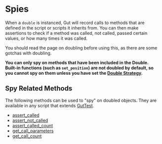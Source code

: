 # Spies
When a `double` is instanced, Gut will record calls to methods that are defined in the script or scripts it inherits from.  You can then make assertions to check if a method was called, not called, passed certain values, or how many times it was called.

You should read the page on doubling before using this, as there are some gotchas with doubling.

__You can only spy on methods that have been included in the Double.  Built-in functions (such as `set_position`) are not doubled by default, so you cannot spy on them unless you have set the [Double Strategy](Double-Strategy).__

## Spy Related Methods
The following methods can be used to "spy" on doubled objects.  They are available in any script that extends [GutTest](class_GutTest).
<!--
I could not find any other way to link
	TO an anchor in a page generated from a class ref rst file,
	FROM a page generated by markdown
-->
* <a href="class_ref/class_guttest.html#class-guttest-method-assert-called">assert_called</a>
* <a href="class_ref/class_guttest.html#class-guttest-method-assert-not-called">assert_not_called</a>
* <a href="class_ref/class_guttest.html#class-guttest-method-assert-called-count">assert_called_count</a>
* <a href="class_ref/class_guttest.html#class-guttest-method-get-call-parameters">get_call_parameters</a>
* <a href="class_ref/class_guttest.html#class-guttest-method-get-call-count">get_call_count</a>
